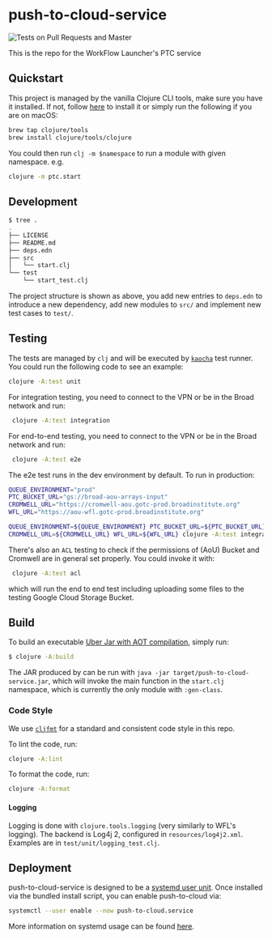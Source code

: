 # push-to-cloud-service

![Tests on Pull Requests and Master](https://github.com/broadinstitute/push-to-cloud-service/workflows/Tests%20on%20Pull%20Requests%20and%20Master/badge.svg)

This is the repo for the WorkFlow Launcher's PTC service

## Quickstart

This project is managed by the vanilla Clojure CLI tools, make sure
 you have it installed. If not, follow [here](https://clojure.org/guides/getting_started)
 to install it or simply run the following if you are on macOS:

 ```bash
 brew tap clojure/tools
 brew install clojure/tools/clojure
 ```

You could then run `clj -m $namespace` to run a module with given namespace. e.g.

```bash
clojure -m ptc.start
```

## Development

```bash
$ tree .
.
├── LICENSE
├── README.md
├── deps.edn
├── src
│   └── start.clj
└── test
    └── start_test.clj
```
The project structure is shown as above, you add new entries to `deps.edn`
to introduce a new dependency, add new modules to `src/` and implement new
test cases to `test/`.

## Testing

The tests are managed by `clj` and will be executed by
 [`kaocha`](https://github.com/lambdaisland/kaocha) test runner. You could
 run the following code to see an example:

 ```bash
 clojure -A:test unit
 ```

For integration testing, you need to connect to the VPN or be in the Broad
network and run:

```bash
 clojure -A:test integration
```

For end-to-end testing, you need to connect to the VPN or be in the Broad
network and run:
```bash
 clojure -A:test e2e
```

The e2e test runs in the dev environment by default. To run in production:
```bash
QUEUE_ENVIRONMENT="prod"
PTC_BUCKET_URL="gs://broad-aou-arrays-input"
CROMWELL_URL="https://cromwell-aou.gotc-prod.broadinstitute.org"
WFL_URL="https://aou-wfl.gotc-prod.broadinstitute.org"

QUEUE_ENVIRONMENT=${QUEUE_ENVIRONMENT} PTC_BUCKET_URL=${PTC_BUCKET_URL} \
CROMWELL_URL=${CROMWELL_URL} WFL_URL=${WFL_URL} clojure -A:test integration
```

There's also an `ACL` testing to check if the permissions of (AoU) Bucket and Cromwell are in general set properly. You could invoke it with:

```bash
 clojure -A:test acl
 ```

which will run the end to end test including uploading some files to the
testing Google Cloud Storage Bucket.

## Build

To build an executable [Uber Jar with AOT compilation](https://clojure.org/guides/deps_and_cli#aot_compilation),
simply run:

```bash
$ clojure -A:build
```

The JAR produced by can be run with
`java -jar target/push-to-cloud-service.jar`, which will invoke the
main function in the `start.clj` namespace, which is currently the only
module with `:gen-class`.

### Code Style

We use [`cljfmt`](https://github.com/weavejester/cljfmt) for a
standard and consistent code style in this repo.

To lint the code, run:
```bash
clojure -A:lint
```

To format the code, run:
```bash
clojure -A:format
```

#### Logging
Logging is done with `clojure.tools.logging` (very similarly to WFL's logging).
The backend is Log4j 2, configured in `resources/log4j2.xml`.
Examples are in `test/unit/logging_test.clj`.

## Deployment

push-to-cloud-service is designed to be a [systemd user unit](https://wiki.archlinux.org/index.php/Systemd/User).
Once installed via the bundled install script, you can enable push-to-cloud via:
```bash
systemctl --user enable --now push-to-cloud.service
```

More information on systemd usage can be found [here](https://wiki.archlinux.org/index.php/Systemd).
